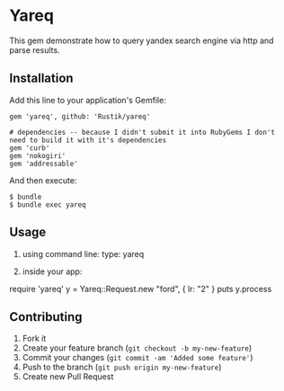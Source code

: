 # Yareq

This gem demonstrate how to query yandex search engine via http and parse results.

## Installation

Add this line to your application's Gemfile:

    gem 'yareq', github: 'Rustik/yareq'

    # dependencies -- because I didn't submit it into RubyGems I don't need to build it with it's dependencies
    gem 'curb'
    gem 'nokogiri'
    gem 'addressable'

And then execute:

    $ bundle
    $ bundle exec yareq

## Usage

1. using command line: 
   type: yareq

2. inside your app:

require 'yareq'
y = Yareq::Request.new "ford", { lr: "2" }
puts y.process

## Contributing

1. Fork it
2. Create your feature branch (`git checkout -b my-new-feature`)
3. Commit your changes (`git commit -am 'Added some feature'`)
4. Push to the branch (`git push origin my-new-feature`)
5. Create new Pull Request
